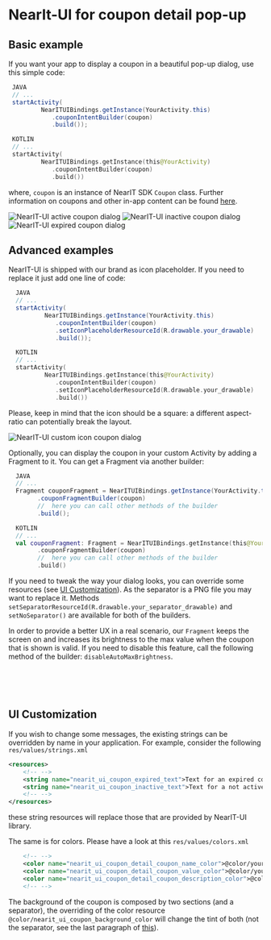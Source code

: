 # NearIt-UI for coupon detail pop-up
## Basic example
If you want your app to display a coupon in a beautiful pop-up dialog, use this simple code:

```java
 JAVA
 // ...
 startActivity(
         NearITUIBindings.getInstance(YourActivity.this)
            .couponIntentBuilder(coupon)
            .build());
```

```kotlin
 KOTLIN
 // ...
 startActivity(
         NearITUIBindings.getInstance(this@YourActivity)
            .couponIntentBuilder(coupon)
            .build())
```

where, `coupon` is an instance of NearIT SDK `Coupon` class. Further information on coupons and other in-app content can be found [here](http://nearit-android.readthedocs.io/en/latest/in-app-content/).

![NearIT-UI active coupon dialog](coupon_valid.png)
![NearIT-UI inactive coupon dialog](coupon_inactive.png)
![NearIT-UI expired coupon dialog](coupon_expired.png)

## Advanced examples
NearIT-UI is shipped with our brand as icon placeholder. If you need to replace it just add one line of code:

```java
  JAVA
  // ...
  startActivity(
          NearITUIBindings.getInstance(YourActivity.this)
             .couponIntentBuilder(coupon)
             .setIconPlaceholderResourceId(R.drawable.your_drawable)
             .build());
```

```kotlin
  KOTLIN
  // ...
  startActivity(
          NearITUIBindings.getInstance(this@YourActivity)
             .couponIntentBuilder(coupon)
             .setIconPlaceholderResourceId(R.drawable.your_drawable)
             .build())
```

Please, keep in mind that the icon should be a square: a different aspect-ratio can potentially break the layout.

![NearIT-UI custom icon coupon dialog](coupon_custom_icon.png)

Optionally, you can display the coupon in your custom Activity by adding a Fragment to it. You can get a Fragment via another builder:

```java
  JAVA
  // ...
  Fragment couponFragment = NearITUIBindings.getInstance(YourActivity.this)
        .couponFragmentBuilder(coupon)
        //  here you can call other methods of the builder
        .build();
```

```kotlin
  KOTLIN
  // ...
  val couponFragment: Fragment = NearITUIBindings.getInstance(this@YourActivity)
        .couponFragmentBuilder(coupon)
        //  here you can call other methods of the builder
        .build()
```

If you need to tweak the way your dialog looks, you can override some resources (see [UI Customization](#ui-customization)). As the separator is a PNG file you may want to replace it.
Methods `setSeparatorResourceId(R.drawable.your_separator_drawable)` and `setNoSeparator()` are available for both of the builders.

In order to provide a better UX in a real scenario, our `Fragment` keeps the screen on and increases its brightness to the max value when the coupon that is shown is valid. If you need to disable this feature, call the following method of the builder: `disableAutoMaxBrightness`.

<br>
<br>
<br>

## UI Customization

If you wish to change some messages, the existing strings can be overridden by name in your application. For example, consider the following `res/values/strings.xml`

```xml
<resources>
    <!-- -->
    <string name="nearit_ui_coupon_expired_text">Text for an expired coupon</string>
    <string name="nearit_ui_coupon_inactive_text">Text for a not active coupon</string>
    <!-- -->
</resources>
```

these string resources will replace those that are provided by NearIT-UI library.

The same is for colors. Please have a look at this `res/values/colors.xml`

```xml
    <!-- -->
    <color name="nearit_ui_coupon_detail_coupon_name_color">@color/your_color1</color>
    <color name="nearit_ui_coupon_detail_coupon_value_color">@color/your_color2</color>
    <color name="nearit_ui_coupon_detail_coupon_description_color">@color/your_color1</color>
    <!-- -->
```

The background of the coupon is composed by two sections (and a separator), the overriding of the color resource `@color/nearit_ui_coupon_background_color` will change the tint of both (not the separator, see the last paragraph of [this](#advanced-examples)).